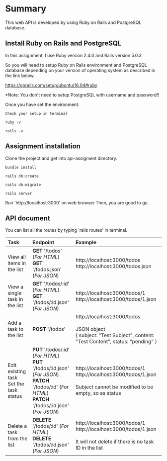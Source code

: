 # Summary

This web API is developed by using Ruby on Rails and PostgreSQL database.

## Install Ruby on Rails and PostgreSQL ##
In this assignment, I use Ruby version 2.4.0 and Rails version 5.0.3

So you will need to setup Ruby on Rails environment and PostgreSQL database depending on your version of operating system as described in the link below.

https://gorails.com/setup/ubuntu/16.04#ruby

*Note: You don't need to setup PostgreSQL with username and password!!


Once you have set the environment.
```
Check your setup in terminal

ruby -v

rails -v
```


## Assignment installation ##
Clone the project and get into api-assigment directory.

```
bundle install

rails db:create

rails db:migrate

rails server
```

Run 'http://localhost:3000' on web browser
Then, you are good to go.


## API document ##
You can list all the routes by typing 'rails routes' in terminal.

| Task | Endpoint | Example |
| :--- | :--- | :--- |
| View all items in the list | __GET__ '/todos' (_For HTML_)<br>__GET__ '/todos.json' (_For JSON_) | http://localhost:3000/todos<br>http://localhost:3000/todos.json |
| View a single task in the list | __GET__ '/todos/:id' (_For HTML_)<br>__GET__ '/todos/:id.json' (_For JSON_) | http://localhost:3000/todos/1<br>http://localhost:3000/todos/1.json |
| Add a task to the list | __POST__ '/todos' | http://localhost:3000/todos<br><br>JSON object<br>{ subject: "Test Subject", content: "Test Content", status: "pending" } |
| Edit existing task<br>Set the task status | __PUT__ '/todos/:id' (_For HTML_)<br>__PUT__ '/todos/:id.json' (_For JSON_)<br>__PATCH__ '/todos/:id' (_For HTML_)<br>__PATCH__ '/todos/:id.json' (_For JSON_) | http://localhost:3000/todos/1<br>http://localhost:3000/todos/1.json<br><br>Subject cannot be modified to be empty, so as status |
| Delete a task from the list | __DELETE__ '/todos/:id' (_For HTML_)<br>__DELETE__ '/todos/:id.json' (_For JSON_) | http://localhost:3000/todos/1<br>http://localhost:3000/todos/1.json<br><br>It will not delete if there is no task ID in the list |